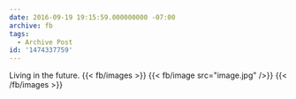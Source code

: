 ```yaml
---
date: 2016-09-19 19:15:59.000000000 -07:00
archive: fb
tags: 
  - Archive Post
id: '1474337759'
---
```


Living in the future.
{{< fb/images >}}
{{< fb/image src="image.jpg" />}}
{{< /fb/images >}}
